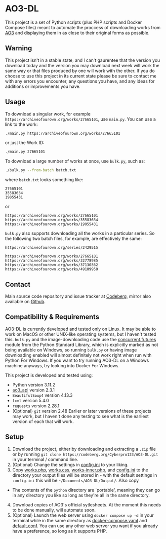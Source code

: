 # AO3-DL
This project is a set of Python scripts (plus PHP scripts and Docker Compose files) meant to automate the proccess of downloading works from [AO3](https://archiveofourown.org) and displaying them in as close to their original forms as possible.

## Warning
This project isn't in a stable state, and I can't gaurentee that the version you download today and the version you may download next week will work the same way or that files produced by one will work with the other.
If you do choose to use this project in its current state please be sure to contact me with any errors you encounter, any questions you have, and any ideas for additions or improvements you have.

## Usage
To download a singular work, for example `https://archiveofourown.org/works/27665101`, use `main.py`. You can use a link to the work:
```bash
./main.py https://archiveofourown.org/works/27665101
```
or just the Work ID:
```bash
./main.py 27665101
```

To download a large number of works at once, use `bulk.py`, such as:
```bash
./bulk.py --from-batch batch.txt
```
where `batch.txt` looks something like:
```
27665101
35583634
19055431
```
or
```
https://archiveofourown.org/works/27665101
https://archiveofourown.org/works/35583634
https://archiveofourown.org/works/19055431
```

`bulk.py` also supports downloading all the works in a particular series. So the following two batch files, for example, are effectively the same:
```
https://archiveofourown.org/series/2429515
```
```
https://archiveofourown.org/works/27665101
https://archiveofourown.org/works/32778985
https://archiveofourown.org/works/37130362
https://archiveofourown.org/works/49109950
```

## Contact
Main source code repository and issue tracker at [Codeberg](https://codeberg.org/Cyberpro123/AO3-DL), mirror also available on [Github](https://github.com/Cyberpro54321/AO3-DL).

## Compatibility & Requirements
AO3-DL is currently developed and tested only on Linux. It may be able to work on MacOS or other UNIX-like operating systems, but I haven't tested this.
`bulk.py` and the image-downloading code use the [concurrent.futures](https://docs.python.org/3/library/concurrent.futures.html) module from the Python Standard Library, which is explicitly marked as not being available on Windows, so running `bulk.py` or having image downloading enabled will almost definitely not work right when run with Python For Windows. If you want to try running AO3-DL on a Windows machine anyways, try looking into Docker For Windows.

This project is developed and tested using:
- Python version 3.11.2
- [ao3_api](https://github.com/wendytg/ao3_api) version 2.3.1
- `BeautifulSoup4` version 4.13.3
- `lxml` version 5.4.0
- `requests` version 2.28.1
- (Optional) `git` version 2.48
Earlier or later versions of these projects may work, but I haven't done any testing to see what is the earliest version of each that will work.

## Setup
1. Download the project, either by downloading and extracting a `.zip` file or by running `git clone https://codeberg.org/Cyberpro123/AO3-DL.git` in your terminal / command line.
2. (Optional) Change the settings in [config.ini](python/config.ini) to your liking.
3. Copy [works.php](docker/works.php), [works.css](docker/works.css), [works-inner.php](docker/works-inner.php), and [config.ini](python/config.ini) to the directory your output files will be stored in - with the default settings in `config.ini` this will be `~/Documents/AO3-DL/Output/`. Also copy 
- The contents of the `python` directory are 'portable', meaning they can go in any directory you like so long as they're all in the same directory.
4. Download copies of AO3's official sytlesheets. At the moment this needs to be done manually, will automate soon.
5. (Optional) Launch the web server using `docker compose up -d` in your terminal while in the same directory as [docker-compose.yaml](docker/docker-compose.yaml) and [default.conf](docker/default.conf). You can use any other web server you want if you already have a preference, so long as it supports PHP.
